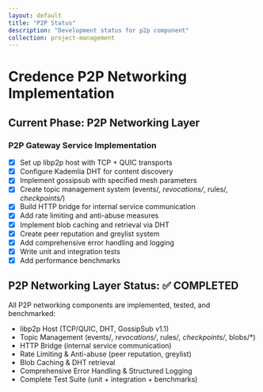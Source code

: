 ```yaml
---
layout: default
title: "P2P Status"
description: "Development status for p2p component"
collection: project-management
---
```


# Credence P2P Networking Implementation

## Current Phase: P2P Networking Layer

### P2P Gateway Service Implementation
- [x] Set up libp2p host with TCP + QUIC transports
- [x] Configure Kademlia DHT for content discovery
- [x] Implement gossipsub with specified mesh parameters
- [x] Create topic management system (events/*, revocations/*, rules/*, checkpoints/*)
- [x] Build HTTP bridge for internal service communication
- [x] Add rate limiting and anti-abuse measures
- [x] Implement blob caching and retrieval via DHT
- [x] Create peer reputation and greylist system
- [x] Add comprehensive error handling and logging
- [x] Write unit and integration tests
- [x] Add performance benchmarks

## P2P Networking Layer Status: ✅ COMPLETED
All P2P networking components are implemented, tested, and benchmarked:
- libp2p Host (TCP/QUIC, DHT, GossipSub v1.1)
- Topic Management (events/*, revocations/*, rules/*, checkpoints/*, blobs/*)
- HTTP Bridge (internal service communication)
- Rate Limiting & Anti-abuse (peer reputation, greylist)
- Blob Caching & DHT retrieval
- Comprehensive Error Handling & Structured Logging
- Complete Test Suite (unit + integration + benchmarks)